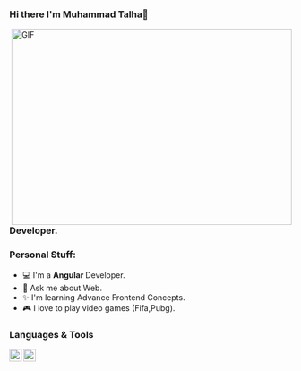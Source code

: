 
### Hi there I'm Muhammad Talha👋

<img align="right" alt="GIF" src="https://raw.githubusercontent.com/m-hamzashakeel/m-hamzashakeel/master/code.gif" width="500" height="350" />

### Developer.


### Personal Stuff:
- 💻 I'm a <b>Angular </b> Developer.
- 💬 Ask me about Web.
- ✨ I'm learning Advance Frontend Concepts.
- 🎮 I love to play video games (Fifa,Pubg).

### Languages & Tools

<img align="left" alt="React.JS" width=22px src="https://cdn.jsdelivr.net/npm/simple-icons@v3/icons/react.svg">
<img align="left" alt="Javascript" width=22px src="https://cdn.jsdelivr.net/npm/simple-icons@v3/icons/javascript.svg">
<br>
<br>

